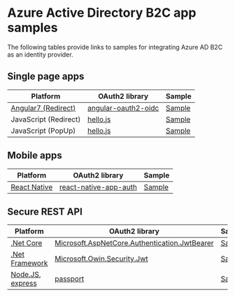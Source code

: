 # Azure Active Directory B2C app samples

The following tables provide links to samples for integrating Azure AD B2C as an identity provider.

## Single page apps

|Platform|OAuth2 library|Sample|
|----|----|----|
| [Angular7 (Redirect)](https://angular.io/)|[angular-oauth2-oidc](https://www.npmjs.com/package/angular-oauth2-oidc) | [Sample](spa-angular-oauth2-oidc)
| JavaScript (Redirect)|[hello.js](https://github.com/MrSwitch/hello.js/) | [Sample](spa/javascript-hellojs-singlepageapp)
| JavaScript (PopUp)|[hello.js](https://github.com/MrSwitch/hello.js/) | [Sample](spa-javascript-hellojs-singlepageapp-popup)

## Mobile apps

|Platform|OAuth2 library|Sample|
|----|----|----|
| [React Native](https://facebook.github.io/react-native/docs/getting-started)|[react-native-app-auth](https://github.com/FormidableLabs/react-native-app-auth) | [Sample](mobile-react-native-ios-android-appauth)


## Secure REST API 

|Platform|OAuth2 library|Sample|
|----|----|----|
|[.Net Core](https://docs.microsoft.com/en-us/aspnet/core/web-api/?view=aspnetcore-3.0)| [Microsoft.AspNetCore.Authentication.JwtBearer](https://www.nuget.org/packages/Microsoft.AspNetCore.Authentication.JwtBearer/)| [Sample](rest-api-dotnet-core)|
|[.Net Framework](https://docs.microsoft.com/en-us/aspnet/web-api/)|[Microsoft.Owin.Security.Jwt](hhttps://www.nuget.org/packages/Microsoft.Owin.Security.Jwt)|[Sample](rest-api-dotnet-fw-owin)|
|[Node.JS](https://nodejs.org/en/), [express](https://www.npmjs.com/package/express)|[passport](https://www.npmjs.com/package/passport)|[Sample](rest-api-node-js)|
